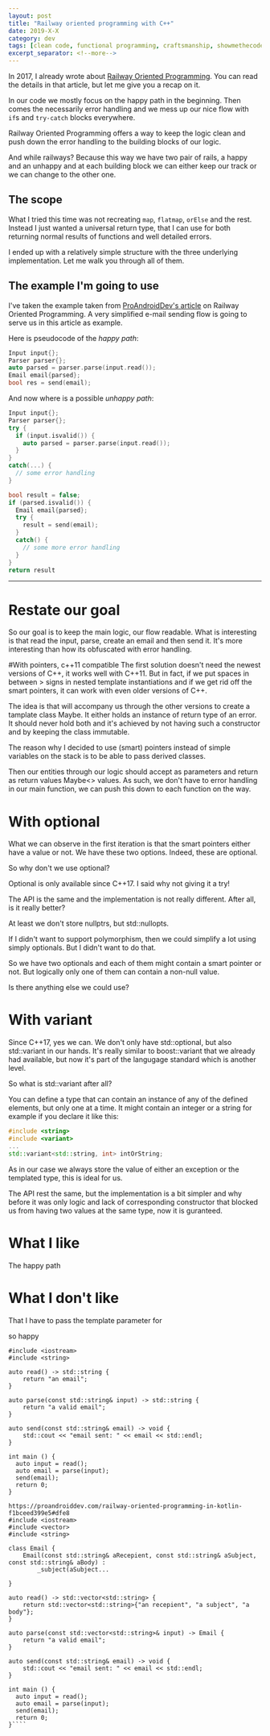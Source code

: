 ```yaml
---
layout: post
title: "Railway oriented programming with C++"
date: 2019-X-X
category: dev
tags: [clean code, functional programming, craftsmanship, showmethecode]
excerpt_separator: <!--more-->
---
```

In 2017, I already wrote about [Railway Oriented Programming](http://sandordargo.com/blog/2017/09/27/railway_oriented_programming). You can read the details in that article, but let me give you a recap on it.

In our code we mostly focus on the happy path in the beginning. Then comes the necessarily error handling and we mess up our nice flow with `if`s and `try-catch` blocks everywhere.

Railway Oriented Programming offers a way to keep the logic clean and push down the error handling to the building blocks of our logic.

And while railways? Because this way we have two pair of rails, a happy and an unhappy and at each building block we can either keep our track or we can change to the other one.

## The scope

What I tried this time was not recreating `map`, `flatmap`, `orElse` and the rest. Instead I just wanted a universal return type, that I can use for both returning normal results of functions and well detailed errors.

I ended up with a relatively simple structure with the three underlying implementation. Let me walk you through all of them.

## The example I'm going to use

I've taken the example taken from [ProAndroidDev's article](https://proandroiddev.com/railway-oriented-programming-in-kotlin-f1bceed399e5#dfe8) on Railway Oriented Programming. A very simplified e-mail sending flow is going to serve us in this article as example.

Here is pseudocode of the _happy path_:

```cpp
Input input{};
Parser parser{};
auto parsed = parser.parse(input.read());
Email email{parsed};
bool res = send(email);
```
And now where is a possible _unhappy path_:

```cpp
Input input{};
Parser parser{};
try {
  if (input.isvalid()) {
    auto parsed = parser.parse(input.read());
  }
}
catch(...) {
  // some error handling
}

bool result = false;
if (parsed.isvalid()) {
  Email email{parsed};
  try {
    result = send(email);
  }
  catch() {
    // some more error handling
  }
}
return result
```

----------------
# Restate our goal

So our goal is to keep the main logic, our flow readable.
What is interesting is that read the input, parse, create an email and then send it. It's more interesting than how its obfuscated with error handling.


#With pointers, c++11 compatible
The first solution doesn't need the newest versions of C++, it works well with C++11. But in fact, if we put spaces in between > signs in nested template instantiations and if we get rid off the smart pointers, it can work with even older versions of C++.

The idea is that will accompany us through the other versions to create a tamplate class Maybe<ReturnType>. It either holds an instance of return type of an error. It should never hold both and it's achieved by not having such a constructor and by keeping the class immutable.

The reason why I decided to use (smart) pointers instead of simple variables on the stack is to be able to pass derived classes.

Then our entities through our logic should accept as parameters and return as return values Maybe<> values. As such, we don't have to error handling in our main function, we can push this down to each function on the way.

# With optional

What we can observe in the first iteration is that the smart pointers either have a value or not. We have these two options. Indeed, these are optional.

So why don't we use optional?

Optional is only available since C++17. I said why not giving it a try!

The API is the same and the implementation is not really different. After all, is it really better?

At least we don't store nullptrs, but std::nullopts.

If I didn't want to support polymorphism, then we could simplify a lot using simply optionals. But I didn't want to do that.

So we have two optionals and each of them might contain a smart pointer or not. But logically only one of them can contain a non-null value.

Is there anything else we could use?

# With variant

Since C++17, yes we can. We don't only have std::optional, but also std::variant in our hands. It's really similar to boost::variant that we already had available, but now it's part of the langugage standard which is another level.

So what is std::variant after all?

You can define a type that can contain an instance of any of the defined elements, but only one at a time. It might contain an integer or a string for example if you declare it like this:

```cpp
#include <string>
#include <variant>
...
std::variant<std::string, int> intOrString;
```

As in our case we always store the value of either an exception or the templated type, this is ideal for us.

The API rest the same, but the implementation is a bit simpler and why before it was only logic and lack of corresponding constructor that blocked us from having two values at the same type, now it is guranteed.

# What I like

The happy path

# What I don't like

That I have to pass the template parameter for 






so happy

```
#include <iostream>
#include <string>

auto read() -> std::string {
    return "an email";
}

auto parse(const std::string& input) -> std::string {
    return "a valid email";
}

auto send(const std::string& email) -> void {
    std::cout << "email sent: " << email << std::endl;
}

int main () {
  auto input = read();
  auto email = parse(input);
  send(email);
  return 0;
}
```


```
https://proandroiddev.com/railway-oriented-programming-in-kotlin-f1bceed399e5#dfe8
#include <iostream>
#include <vector>
#include <string>

class Email {
    Email(const std::string& aRecepient, const std::string& aSubject, const std::string& aBody) :
        _subject(aSubject...

}

auto read() -> std::vector<std::string> {
    return std::vector<std::string>{"an recepient", "a subject", "a body"};
}

auto parse(const std::vector<std::string>& input) -> Email {
    return "a valid email";
}

auto send(const std::string& email) -> void {
    std::cout << "email sent: " << email << std::endl;
}

int main () {
  auto input = read();
  auto email = parse(input);
  send(email);
  return 0;
}````
